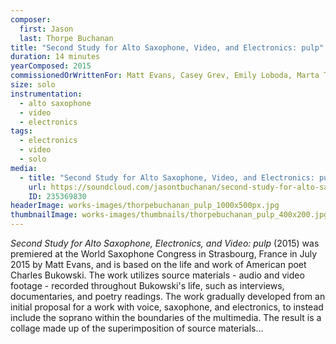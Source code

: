 ```yaml
---
composer:
  first: Jason
  last: Thorpe Buchanan
title: "Second Study for Alto Saxophone, Video, and Electronics: pulp"
duration: 14 minutes
yearComposed: 2015
commissionedOrWrittenFor: Matt Evans, Casey Grev, Emily Loboda, Marta Tiesenga, & Sean Fredenburg
size: solo
instrumentation:
  - alto saxophone
  - video
  - electronics
tags:
  - electronics
  - video
  - solo
media:
  - title: "Second Study for Alto Saxophone, Video, and Electronics: pulp (2015) by Jason Thorpe Buchanan"
    url: https://soundcloud.com/jasontbuchanan/second-study-for-alto-saxophone-video-electronics-pulp
    ID: 235369830
headerImage: works-images/thorpebuchanan_pulp_1000x500px.jpg
thumbnailImage: works-images/thumbnails/thorpebuchanan_pulp_400x200.jpg
---
```


<em>Second Study for Alto Saxophone, Electronics, and Video: pulp</em> (2015) was premiered at the World Saxophone Congress in Strasbourg, France in July 2015 by Matt Evans, and is based on the life and work of American poet Charles Bukowski. The work utilizes source materials - audio and video footage - recorded throughout Bukowski's life, such as interviews, documentaries, and poetry readings. The work gradually developed from an initial proposal for a work with voice, saxophone, and electronics, to instead include the soprano within the boundaries of the multimedia. The result is a collage made up of the superimposition of source materials...

